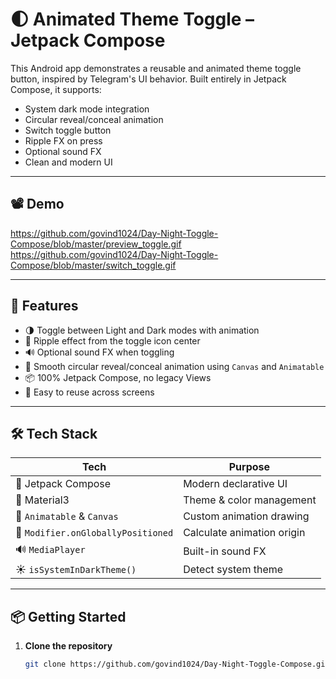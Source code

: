# 🌓 Animated Theme Toggle – Jetpack Compose

This Android app demonstrates a reusable and animated theme toggle button, inspired by Telegram's UI behavior. Built entirely in Jetpack Compose, it supports:

- System dark mode integration
- Circular reveal/conceal animation
- Switch toggle button
- Ripple FX on press
- Optional sound FX
- Clean and modern UI

---

## 📽 Demo

https://github.com/govind1024/Day-Night-Toggle-Compose/blob/master/preview_toggle.gif
https://github.com/govind1024/Day-Night-Toggle-Compose/blob/master/switch_toggle.gif

---

## 🚀 Features

- 🌗 Toggle between Light and Dark modes with animation
- 🎯 Ripple effect from the toggle icon center
- 🔊 Optional sound FX when toggling
- 🔁 Smooth circular reveal/conceal animation using `Canvas` and `Animatable`
- 📦 100% Jetpack Compose, no legacy Views
- 🧩 Easy to reuse across screens

---

## 🛠 Tech Stack

| Tech | Purpose |
|------|---------|
| 🧱 Jetpack Compose | Modern declarative UI |
| 🎨 Material3 | Theme & color management |
| 🔄 `Animatable` & `Canvas` | Custom animation drawing |
| 📡 `Modifier.onGloballyPositioned` | Calculate animation origin |
| 🔊 `MediaPlayer` | Built-in sound FX |
| ☀️ `isSystemInDarkTheme()` | Detect system theme |

---

## 📦 Getting Started

1. **Clone the repository**

   ```bash
   git clone https://github.com/govind1024/Day-Night-Toggle-Compose.git
